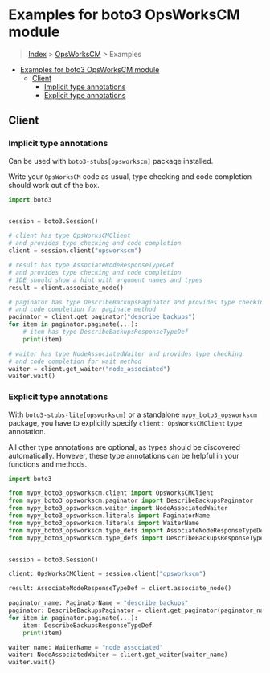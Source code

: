 <a id="examples-for-boto3-opsworkscm-module"></a>

# Examples for boto3 OpsWorksCM module

> [Index](../README.md) > [OpsWorksCM](./README.md) > Examples

- [Examples for boto3 OpsWorksCM module](#examples-for-boto3-opsworkscm-module)
  - [Client](#client)
    - [Implicit type annotations](#implicit-type-annotations)
    - [Explicit type annotations](#explicit-type-annotations)

<a id="client"></a>

## Client

<a id="implicit-type-annotations"></a>

### Implicit type annotations

Can be used with `boto3-stubs[opsworkscm]` package installed.

Write your `OpsWorksCM` code as usual, type checking and code completion should
work out of the box.

```python
import boto3


session = boto3.Session()

# client has type OpsWorksCMClient
# and provides type checking and code completion
client = session.client("opsworkscm")

# result has type AssociateNodeResponseTypeDef
# and provides type checking and code completion
# IDE should show a hint with argument names and types
result = client.associate_node()

# paginator has type DescribeBackupsPaginator and provides type checking
# and code completion for paginate method
paginator = client.get_paginator("describe_backups")
for item in paginator.paginate(...):
    # item has type DescribeBackupsResponseTypeDef
    print(item)

# waiter has type NodeAssociatedWaiter and provides type checking
# and code completion for wait method
waiter = client.get_waiter("node_associated")
waiter.wait()
```

<a id="explicit-type-annotations"></a>

### Explicit type annotations

With `boto3-stubs-lite[opsworkscm]` or a standalone `mypy_boto3_opsworkscm`
package, you have to explicitly specify `client: OpsWorksCMClient` type
annotation.

All other type annotations are optional, as types should be discovered
automatically. However, these type annotations can be helpful in your functions
and methods.

```python
import boto3

from mypy_boto3_opsworkscm.client import OpsWorksCMClient
from mypy_boto3_opsworkscm.paginator import DescribeBackupsPaginator
from mypy_boto3_opsworkscm.waiter import NodeAssociatedWaiter
from mypy_boto3_opsworkscm.literals import PaginatorName
from mypy_boto3_opsworkscm.literals import WaiterName
from mypy_boto3_opsworkscm.type_defs import AssociateNodeResponseTypeDef
from mypy_boto3_opsworkscm.type_defs import DescribeBackupsResponseTypeDef


session = boto3.Session()

client: OpsWorksCMClient = session.client("opsworkscm")

result: AssociateNodeResponseTypeDef = client.associate_node()

paginator_name: PaginatorName = "describe_backups"
paginator: DescribeBackupsPaginator = client.get_paginator(paginator_name)
for item in paginator.paginate(...):
    item: DescribeBackupsResponseTypeDef
    print(item)

waiter_name: WaiterName = "node_associated"
waiter: NodeAssociatedWaiter = client.get_waiter(waiter_name)
waiter.wait()
```
